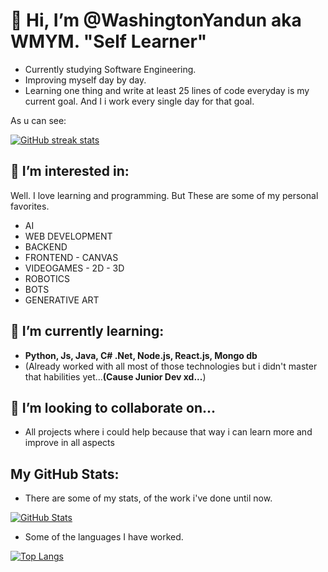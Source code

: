 # 👋 Hi, I’m @WashingtonYandun aka WMYM. **"Self Learner"**

- Currently studying Software Engineering.
- Improving myself day by day.
- Learning one thing and write at least 25 lines of code everyday is my current goal. And I i work every single day for that goal.

As u can see:

[![GitHub streak stats](https://github-readme-streak-stats.herokuapp.com/?user=WashingtonYandun)](https://github.com/WashingtonYandun)

## 👀 I’m interested in:
Well. I love learning and programming. But These are some of my personal favorites.

- AI
- WEB DEVELOPMENT
- BACKEND
- FRONTEND - CANVAS
- VIDEOGAMES - 2D - 3D
- ROBOTICS
- BOTS
- GENERATIVE ART


## 🌱 I’m currently learning:

- **Python, Js, Java, C# .Net, Node.js, React.js, Mongo db**
- (Already worked with all most of those technologies but i didn't master that habilities yet...**(Cause Junior Dev xd...**)

## 💞️ I’m looking to collaborate on...

- All projects where i could help because that way i can learn more and improve in all aspects

## My GitHub Stats:

- There are some of my stats, of the work i've done until now.

[![GitHub Stats](https://github-readme-stats.vercel.app/api?username=WashingtonYandun&theme=nord)](https://github.com/WashingtonYandun)

- Some of the languages I have worked.

[![Top Langs](https://github-readme-stats.vercel.app/api/top-langs/?username=WashingtonYandun&layout=compact&theme=nord)](https://github.com/WashingtonYandun)  
